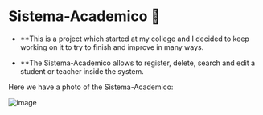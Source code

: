 # Sistema-Academico 🏫
- **This is a project which started at my college and I decided to keep working on it to try to finish and improve in many ways.

- **The Sistema-Academico allows to register, delete, search and edit a student or teacher inside the system.

Here we have a photo of the Sistema-Academico:

![image](https://user-images.githubusercontent.com/67165243/126405976-9187a502-8a70-42a8-900a-c98b53ca49d5.png)



